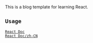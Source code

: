 This is a blog template for learning React.  
## `Usage`
[`React Doc`](https://react.dev/)  
[`React Doc/zh-CN`](https://react.docschina.org/)  